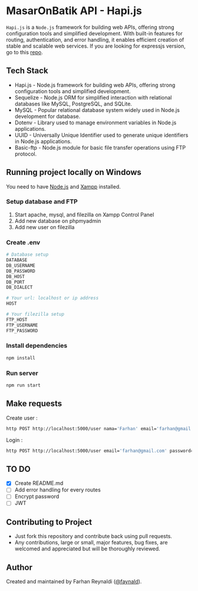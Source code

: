 # MasarOnBatik API - Hapi.js

`Hapi.js` is a `Node.js` framework for building web APIs, offering strong configuration tools and simplified development. With built-in features for routing, authentication, and error handling, it enables efficient creation of stable and scalable web services. If you are looking for expressjs version, go to this [repo](https://github.com/faynald/MasarOnBatik-API).

## Tech Stack
- Hapi.js - Node.js framework for building web APIs, offering strong configuration tools and simplified development.
- Sequelize - Node.js ORM for simplified interaction with relational databases like MySQL, PostgreSQL, and SQLite.
- MySQL - Popular relational database system widely used in Node.js development for database.
- Dotenv - Library used to manage environment variables in Node.js applications.
- UUID - Universally Unique Identifier used to generate unique identifiers in Node.js applications.
- Basic-ftp - Node.js module for basic file transfer operations using FTP protocol.

## Running project locally on Windows

You need to have [Node.js](https://nodejs.org) and [Xampp](https://www.apachefriends.org/) installed.

### Setup database and FTP
1. Start apache, mysql, and filezilla on Xampp Control Panel
2. Add new database on phpmyadmin
3. Add new user on filezilla 

### Create .env

```sh
# Database setup
DATABASE
DB_USERNAME
DB_PASSWORD
DB_HOST
DB_PORT
DB_DIALECT

# Your url: localhost or ip address
HOST

# Your filezilla setup
FTP_HOST
FTP_USERNAME
FTP_PASSWORD
```

### Install dependencies

```sh
npm install
```

### Run server

```sh
npm run start
```

## Make requests

Create user :

```sh
http POST http://localhost:5000/user nama='Farhan' email='farhan@gmail.com' password='farhan' telepon='081234567890'
```

Login :

```sh
http POST http://localhost:5000/user email='farhan@gmail.com' password='farhan'
```

## TO DO

- [X] Create README.md
- [ ] Add error handling for every routes
- [ ] Encrypt password
- [ ] JWT

## Contributing to Project

- Just fork this repository and contribute back using pull requests.
- Any contributions, large or small, major features, bug fixes, are welcomed and appreciated but will be thoroughly reviewed.

## Author

Created and maintained by Farhan Reynaldi ([@faynald](https://github.com/faynald)).
